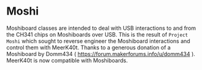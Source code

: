 # Moshi

Moshiboard classes are intended to deal with USB interactions to and from the CH341 chips on Moshiboards over USB. This is the result of `Project Moshi` which sought to reverse engineer the Moshiboard interactions and control them with MeerK40t. Thanks to a generous donation of a Moshiboard by Domm434 ( https://forum.makerforums.info/u/domm434 ). MeerK40t is now compatible with Moshiboards.
